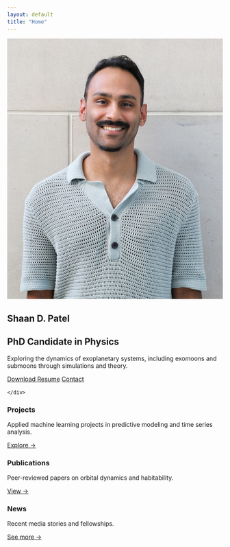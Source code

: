 ```yaml
---
layout: default
title: "Home"
---
```


<section class="hero">
  <div class="hero-inner">
    <img src="/assets/profile.jpg" alt="Profile" class="hero-pic">
    <h1>Shaan D. Patel</h1>
    <h2>PhD Candidate in Physics</h2>
    <p>Exploring the dynamics of exoplanetary systems, including exomoons and submoons through simulations and theory.</p>
    <div class="hero-buttons">
      <a href="/assets/Resume_2025b_1page.pdf" class="btn">Download Resume</a>
      <a href="/contact" class="btn-outline">Contact</a>
    </div>
    <div class="socials">
      <a href="https://github.com/shaandpatel" target="_blank" rel="noopener">
        <i class="fab fa-github"></i>
        </a>
      <a href="https://www.linkedin.com/in/shaan-d-patel" target="_blank" rel="noopener">
      <i class="fab fa-linkedin"></i>
      </a>

    </div>
  </div>
</section>

<section class="highlights">
  <div>
    <h3>Projects</h3>
    <p>Applied machine learning projects in predictive modeling and time series analysis.</p>
    <a href="/projects">Explore →</a>
  </div>
  <div>
    <h3>Publications</h3>
    <p>Peer-reviewed papers on orbital dynamics and habitability.</p>
    <a href="/publications">View →</a>
  </div>
  <div>
    <h3>News</h3>
    <p>Recent media stories and fellowships.</p>
    <a href="/news">See more →</a>
  </div>
</section>
